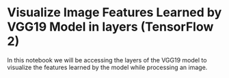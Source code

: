 # Visualize Image Features Learned by VGG19 Model in layers (TensorFlow 2)
In this notebook we will be accessing the layers of the VGG19 model to visualize the features learned by the model while processing an image.
